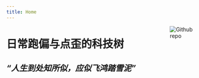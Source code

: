 ```yaml
---
title: Home
---
```


[<img src="https://simpleicons.org/icons/github.svg" style="max-width:15%;min-width:40px;float:right;" alt="Github repo" />](https://github.com/glidis)

# 日常跑偏与点歪的科技树

## _“人生到处知所似，应似飞鸿踏雪泥”_


